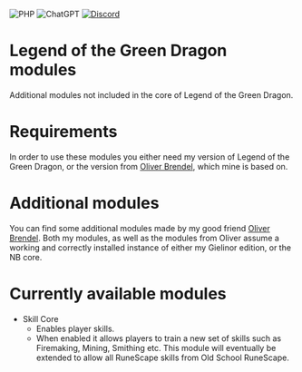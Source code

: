![PHP](https://img.shields.io/badge/PHP%208.4-%23777BB4.svg?style=for-the-badge&logo=php&logoColor=white)
![ChatGPT](https://img.shields.io/badge/OpenAI%20Codex-74aa9c?style=for-the-badge&logo=openai&logoColor=white)
[![Discord](https://img.shields.io/badge/Join%20the%20Discord-%235865F2.svg?style=for-the-badge&logo=discord&logoColor=white)](https://discord.com/invite/dWEDQMaTcn)

# Legend of the Green Dragon modules
Additional modules not included in the core of Legend of the Green Dragon.

# Requirements
In order to use these modules you either need my version of Legend of the Green Dragon, or the version from [Oliver Brendel](https://github.com/NB-Core/lotgd), which mine is based on.

# Additional modules
You can find some additional modules made by my good friend [Oliver Brendel](https://github.com/NB-Core/modules).
Both my modules, as well as the modules from Oliver assume a working and correctly installed instance of either my Gielinor edition, or the NB core.

# Currently available modules

- Skill Core
  - Enables player skills.
  - When enabled it allows players to train a new set of skills such as Firemaking, Mining, Smithing etc. This module will eventually be extended to allow all RuneScape skills from Old School RuneScape. 